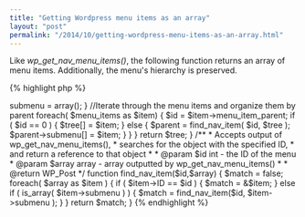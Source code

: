 ```yaml
---
title: "Getting Wordpress menu items as an array"
layout: "post"
permalink: "/2014/10/getting-wordpress-menu-items-as-an-array.html"
---
```


Like *wp\_get\_nav\_menu\_items()*, the following function returns an array of menu items. Additionally, the menu's hierarchy is preserved. 

{% highlight php %}
<?php

/*
 * Returns an array of menu items in nested hierarchy
 *
 * @param $location string - menu location
 *
 * @return array
 */
function get_nav_menu_items_tree( $location ) {

    //Get menu items from specified menu location
    $locations = get_nav_menu_locations();

    if ( !isset( $locations[$location] ) ) { return; }

    $menu = wp_get_nav_menu_object($locations[$location]);
    $menu_items = wp_get_nav_menu_items($menu);


    //Place menu items under their parents
    $tree = array();

    if ( count( $menu_items) ) {
		
		//Add a 'submenu' property to all menu objects
		foreach( $menu_items as &$item ) {
			$item->submenu = array();
		}
		
		//Iterate through the menu items and organize them by parent
		foreach( $menu_items as $item) {
			
			$id = $item->menu_item_parent;
			
			if ( $id == 0 ) {
				$tree[] = $item;
			}
			else {
				$parent = find_nav_item( $id, $tree );
				$parent->submenu[] = $item;
			}
			
		}

    }

    return $tree;

}

/**
 * Accepts output of wp_get_nav_menu_items(),
 * searches for the object with the specified ID,
 * and return a reference to that object
 * 
 * @param $id int - the ID of the menu
 * @param $array array - array outputted by wp_get_nav_menu_items()
 *
 * @return WP_Post
 */
function find_nav_item($id,$array) {
	
	$match = false;

	foreach( $array as $item ) {
		
		if ( $item->ID == $id ) {
			$match = &$item;
		}
		else if ( is_array( $item->submenu ) ) {
			$match = find_nav_item($id, $item->submenu );
		}
		
	}
	
	return $match;
	
}

{% endhighlight %}